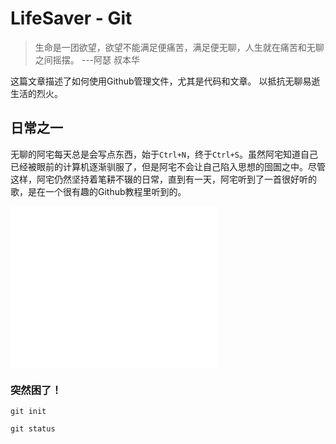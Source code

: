 # LifeSaver - Git

> 生命是一团欲望，欲望不能满足便痛苦，满足便无聊，人生就在痛苦和无聊之间摇摆。	---阿瑟 叔本华

这篇文章描述了如何使用Github管理文件，尤其是代码和文章。
以抵抗无聊易逝生活的烈火。

## 日常之一

无聊的阿宅每天总是会写点东西，始于```Ctrl+N```，终于```Ctrl+S```。虽然阿宅知道自己已经被眼前的计算机逐渐驯服了，但是阿宅不会让自己陷入思想的囹圄之中。尽管这样，阿宅仍然坚持着笔耕不辍的日常，直到有一天，阿宅听到了一首很好听的歌，是在一个很有趣的Github教程里听到的。

<iframe text-align="center" frameborder="no" border="0" marginwidth="0" marginheight="0" width="330px" height="86px" src="//music.163.com/outchain/player?type=2&id=32451501&auto=0&height=66"></iframe>

<iframe align="middle" frameborder="no" border="0" marginwidth="0" marginheight="0" width="330px" height="86px" src="//music.163.com/outchain/player?type=2&id=32451501&auto=0&height=66"></iframe>
<iframe frameborder="no" border="0" width="330px" height="86px" src="//music.163.com/outchain/player?type=2&id=32451501&auto=0&height=66"></iframe>

### 突然困了！

```
git init
```

```
git status
```


